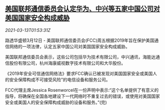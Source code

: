 <!--1615604191000-->
[美国联邦通信委员会认定华为、中兴等五家中国公司对美国国家安全构成威胁](https://cn.reuters.com/article/us-fcc-china-tech-giants-0313-idCNKBS2B501C)
------

<div><i>2021-03-13T01:53:31Z</i></div><p>路透华盛顿3月12日 - 美国联邦通信委员会(FCC)周五根据2019年旨在保护美国通信网络的一项法律，认定五家中国公司对美国国家安全构成威胁。 　</p><p>美国联邦通信委员会表示，这些公司包括华为技术有限公司，中兴通讯，海能达通信股份有限公司，杭州海康威视数字技术有限公司和大华股份。 　</p><p>《2019年安全可信通信网络法》要求FCC确认已被发现对美国国家安全或美国人的安全保障构成不可接受风险”的电信设备和服务公司。 　</p><p>FCC代理主席Jessica Rosenworcel在一份声明中表示:“这个名单提供了有意义的指导，将确保在全国各地建设下一代网络时不重复过去的错误，或使用对美国国家安全或美国人的安全保障构成威胁的设备和服务。”(完)</p>
